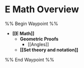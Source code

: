# E Math Overview

%% Begin Waypoint %%
- **[[E Math]]**
	- **Geometric Proofs**
		- [[Angles]]
	- **[[Set theory and notation]]**

%% End Waypoint %%